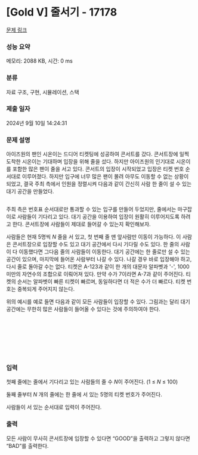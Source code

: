 # [Gold V] 줄서기 - 17178 

[문제 링크](https://www.acmicpc.net/problem/17178) 

### 성능 요약

메모리: 2088 KB, 시간: 0 ms

### 분류

자료 구조, 구현, 시뮬레이션, 스택

### 제출 일자

2024년 9월 10일 14:24:31

### 문제 설명

<p>아이즈원의 팬인 시온이는 드디어 티켓팅에 성공하여 콘서트를 갔다. 콘서트장에 일찍 도착한 시온이는 기대하며 입장을 위해 줄을 섰다. 하지만 아이즈원의 인기대로 시온이를 포함한 많은 팬이 줄을 서고 있다. 콘서트의 입장이 시작되었고 입장은 티켓 번호 순서대로 이루어졌다. 하지만 입구에 너무 많은 팬이 몰려 아무도 이동할 수 없는 상황이 되었고, 결국 주최 측에서 인원을 정렬시켜 다음과 같이 간신히 사람 한 줄이 설 수 있는 대기 공간을 만들었다.</p>

<p style="text-align: center;"><img alt="" src="https://upload.acmicpc.net/bc504cb9-71fa-4df1-8ad9-0575a0203262/-/preview/"></p>

<p>주최 측은 번호표 순서대로만 통과할 수 있는 입구를 만들어 두었지만, 줄에서는 마구잡이로 사람들이 기다리고 있다. 대기 공간을 이용하여 입장이 원활히 이루어지도록 하려고 한다. 콘서트장에 사람들이 제대로 들어갈 수 있는지 확인해보자.</p>

<p>사람들은 현재 5명씩 <em>N </em>줄을 서 있고, 첫 번째 줄 맨 앞사람만 이동이 가능하다. 이 사람은 콘서트장으로 입장할 수도 있고 대기 공간에서 다시 기다릴 수도 있다. 한 줄의 사람이 다 이동했다면 그다음 줄의 사람들이 이동한다. 대기 공간에는 한 줄로만 설 수 있는 공간이 있으며, 마지막에 들어온 사람부터 나갈 수 있다. 나갈 경우 바로 입장해야 하고, 다시 줄로 돌아갈 수는 없다. 티켓은 A-123과 같이 한 개의 대문자 알파벳과 '-', 1000 미만의 자연수의 조합으로 이뤄어져 있다. 만약 수가 7이라면 A-7과 같이 주어진다. 티켓의 순서는 알파벳이 빠른 티켓이 빠르며, 동일하다면 더 적은 수가 더 빠르다. 티켓 번호는 중복되게 주어지지 않는다.</p>

<p>위의 예시를 예로 들면 다음과 같이 모든 사람들이 입장할 수 있다. 그림과는 달리 대기 공간에는 무한히 많은 사람들이 들어올 수 있다는 것에 주의하여야 한다.</p>

<p style="text-align: center;"><img alt="" src=""></p>

<p style="text-align: center;"><img alt="" src="https://upload.acmicpc.net/d21ef9b6-6de8-4640-8822-b142f4cccf6c/-/preview/"></p>

<p style="text-align: center;"><img alt="" src="https://upload.acmicpc.net/8af4d04f-6fa2-40d4-ad4c-d21cd50f8389/-/preview/"></p>

<p style="text-align: center;"><img alt="" src="https://upload.acmicpc.net/6ce1200a-d930-4d6a-9a45-f785857737b8/-/preview/"></p>

<p style="text-align: center;"><img alt="" src="https://upload.acmicpc.net/828c1fd8-a5d8-4728-980a-f7371db21328/-/preview/"></p>

<p style="text-align: center;"><img alt="" src="https://upload.acmicpc.net/aa24fa18-f5cb-4a1c-9fd7-e88c38bd1c31/-/preview/"></p>

<p style="text-align: center;"><img alt="" src="https://upload.acmicpc.net/4433b135-81c3-4b12-9431-e761c71dd6cd/-/preview/"></p>

<p style="text-align: center;"><img alt="" src="https://upload.acmicpc.net/052561a8-730e-43ab-b929-2ebe0d6ff31d/-/preview/"></p>

### 입력 

 <p>첫째 줄에는 줄에서 기다리고 있는 사람들의 줄 수 <em>N</em>이 주어진다. (1 ≤ <em>N</em> ≤ 100)</p>

<p>둘째 줄부터 <em>N </em>개의 줄에는 한 줄에 서 있는 5명의 티켓 번호가 주어진다.</p>

<p>사람들이 서 있는 순서대로 입력이 주어진다.</p>

### 출력 

 <p>모든 사람이 무사히 콘서트장에 입장할 수 있다면 “GOOD”을 출력하고 그렇지 않다면 “BAD”를 출력한다.</p>

